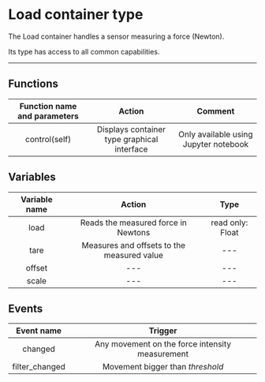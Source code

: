 # Load container type

The Load container handles a sensor measuring a force (Newton).

Its type has access to all common capabilities.

----
## Functions

| **Function name and parameters** | **Action** | **Comment** |
| :---: | :---: | :---: |
| control(self) | Displays container type graphical interface | Only available using Jupyter notebook |

## Variables

| **Variable name** | **Action** | **Type** |
|:---:|:---:|:---:|
| load | Reads the measured force in Newtons | read only: Float |
| tare | Measures and offsets to the measured value | --- |
| offset | --- | --- |
| scale | --- | --- |

## Events

| **Event name** | **Trigger** |
|:---:|:---:|
| changed | Any movement on the force intensity measurement |
| filter_changed | Movement bigger than *threshold* |


